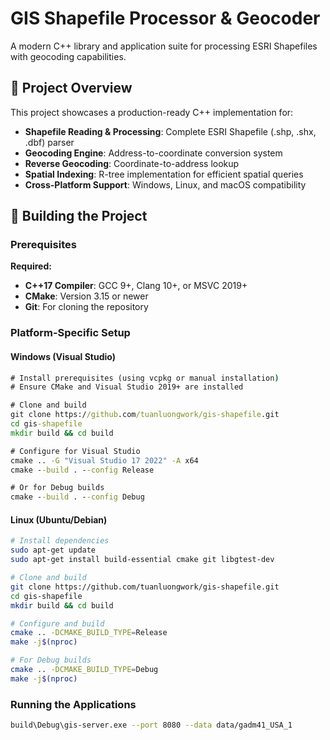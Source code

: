 # GIS Shapefile Processor & Geocoder

A modern C++ library and application suite for processing ESRI Shapefiles with geocoding capabilities.

## 🎯 Project Overview

This project showcases a production-ready C++ implementation for:
- **Shapefile Reading & Processing**: Complete ESRI Shapefile (.shp, .shx, .dbf) parser
- **Geocoding Engine**: Address-to-coordinate conversion system
- **Reverse Geocoding**: Coordinate-to-address lookup
- **Spatial Indexing**: R-tree implementation for efficient spatial queries
- **Cross-Platform Support**: Windows, Linux, and macOS compatibility

## 🔧 Building the Project

### Prerequisites

**Required:**
- **C++17 Compiler**: GCC 9+, Clang 10+, or MSVC 2019+
- **CMake**: Version 3.15 or newer
- **Git**: For cloning the repository

### Platform-Specific Setup

#### Windows (Visual Studio)
```cmd
# Install prerequisites (using vcpkg or manual installation)
# Ensure CMake and Visual Studio 2019+ are installed

# Clone and build
git clone https://github.com/tuanluongwork/gis-shapefile.git
cd gis-shapefile
mkdir build && cd build

# Configure for Visual Studio
cmake .. -G "Visual Studio 17 2022" -A x64
cmake --build . --config Release

# Or for Debug builds
cmake --build . --config Debug
```

#### Linux (Ubuntu/Debian)
```bash
# Install dependencies
sudo apt-get update
sudo apt-get install build-essential cmake git libgtest-dev

# Clone and build
git clone https://github.com/tuanluongwork/gis-shapefile.git
cd gis-shapefile
mkdir build && cd build

# Configure and build
cmake .. -DCMAKE_BUILD_TYPE=Release
make -j$(nproc)

# For Debug builds
cmake .. -DCMAKE_BUILD_TYPE=Debug
make -j$(nproc)
```

### Running the Applications

```bash
build\Debug\gis-server.exe --port 8080 --data data/gadm41_USA_1
```